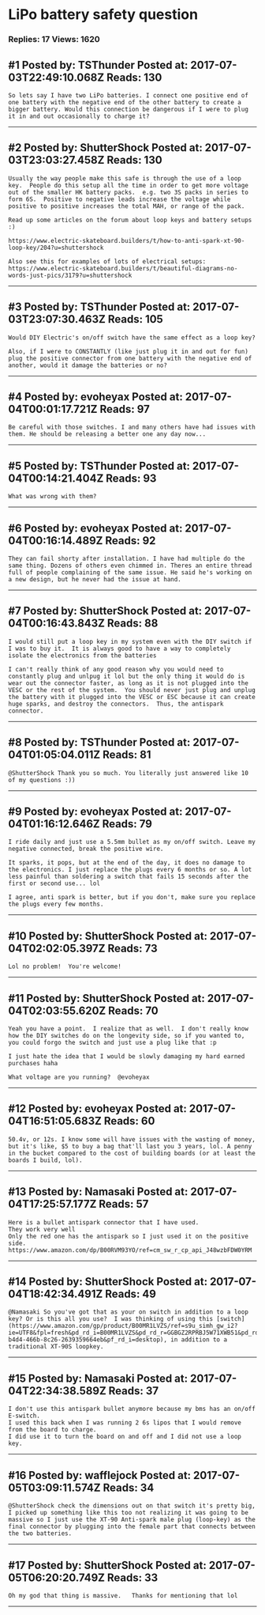 # LiPo battery safety question

### Replies: 17 Views: 1620

## \#1 Posted by: TSThunder Posted at: 2017-07-03T22:49:10.068Z Reads: 130

```
So lets say I have two LiPo batteries. I connect one positive end of one battery with the negative end of the other battery to create a bigger battery. Would this connection be dangerous if I were to plug it in and out occasionally to charge it?
```

---
## \#2 Posted by: ShutterShock Posted at: 2017-07-03T23:03:27.458Z Reads: 130

```
Usually the way people make this safe is through the use of a loop key.  People do this setup all the time in order to get more voltage out of the smaller HK battery packs.  e.g. two 3S packs in series to form 6S.  Positive to negative leads increase the voltage while positive to positive increases the total MAH, or range of the pack.

Read up some articles on the forum about loop keys and battery setups :) 

https://www.electric-skateboard.builders/t/how-to-anti-spark-xt-90-loop-key/204?u=shuttershock

Also see this for examples of lots of electrical setups:
https://www.electric-skateboard.builders/t/beautiful-diagrams-no-words-just-pics/3179?u=shuttershock
```

---
## \#3 Posted by: TSThunder Posted at: 2017-07-03T23:07:30.463Z Reads: 105

```
Would DIY Electric's on/off switch have the same effect as a loop key?

Also, if I were to CONSTANTLY (like just plug it in and out for fun)  plug the positive connector from one battery with the negative end of another, would it damage the batteries or no?
```

---
## \#4 Posted by: evoheyax Posted at: 2017-07-04T00:01:17.721Z Reads: 97

```
Be careful with those switches. I and many others have had issues with them. He should be releasing a better one any day now...
```

---
## \#5 Posted by: TSThunder Posted at: 2017-07-04T00:14:21.404Z Reads: 93

```
What was wrong with them?
```

---
## \#6 Posted by: evoheyax Posted at: 2017-07-04T00:16:14.489Z Reads: 92

```
They can fail shorty after installation. I have had multiple do the same thing. Dozens of others even chimmed in. Theres an entire thread full of people complaining of the same issue. He said he's working on a new design, but he never had the issue at hand.
```

---
## \#7 Posted by: ShutterShock Posted at: 2017-07-04T00:16:43.843Z Reads: 88

```
I would still put a loop key in my system even with the DIY switch if I was to buy it.  It is always good to have a way to completely isolate the electronics from the batteries

I can't really think of any good reason why you would need to constantly plug and unlpug it lol but the only thing it would do is wear out the connector faster, as long as it is not plugged into the VESC or the rest of the system.  You should never just plug and unplug the battery with it plugged into the VESC or ESC because it can create huge sparks, and destroy the connectors.  Thus, the antispark connector.
```

---
## \#8 Posted by: TSThunder Posted at: 2017-07-04T01:05:04.011Z Reads: 81

```
@ShutterShock Thank you so much. You literally just answered like 10 of my questions :))
```

---
## \#9 Posted by: evoheyax Posted at: 2017-07-04T01:16:12.646Z Reads: 79

```
I ride daily and just use a 5.5mm bullet as my on/off switch. Leave my negative connected, break the positive wire.

It sparks, it pops, but at the end of the day, it does no damage to the electronics. I just replace the plugs every 6 months or so. A lot less painful than soldering a switch that fails 15 seconds after the first or second use... lol

I agree, anti spark is better, but if you don't, make sure you replace the plugs every few months.
```

---
## \#10 Posted by: ShutterShock Posted at: 2017-07-04T02:02:05.397Z Reads: 73

```
Lol no problem!  You're welcome!
```

---
## \#11 Posted by: ShutterShock Posted at: 2017-07-04T02:03:55.620Z Reads: 70

```
Yeah you have a point.  I realize that as well.  I don't really know how the DIY switches do on the longevity side, so if you wanted to, you could forgo the switch and just use a plug like that :p 

I just hate the idea that I would be slowly damaging my hard earned purchases haha

What voltage are you running?  @evoheyax
```

---
## \#12 Posted by: evoheyax Posted at: 2017-07-04T16:51:05.683Z Reads: 60

```
50.4v, or 12s. I know some will have issues with the wasting of money, but it's like, $5 to buy a bag that'll last you 3 years, lol. A penny in the bucket compared to the cost of building boards (or at least the boards I build, lol).
```

---
## \#13 Posted by: Namasaki Posted at: 2017-07-04T17:25:57.177Z Reads: 57

```
Here is a bullet antispark connector that I have used.
They work very well 
Only the red one has the antispark so I just used it on the positive side. 
https://www.amazon.com/dp/B00RVM93YO/ref=cm_sw_r_cp_api_J48wzbFDW0YRM
```

---
## \#14 Posted by: ShutterShock Posted at: 2017-07-04T18:42:34.491Z Reads: 49

```
@Namasaki So you've got that as your on switch in addition to a loop key? Or is this all you use?  I was thinking of using this [switch](https://www.amazon.com/gp/product/B00MR1LVZS/ref=s9u_simh_gw_i2?ie=UTF8&fpl=fresh&pd_rd_i=B00MR1LVZS&pd_rd_r=GGBGZ2RPRBJ5W71XWB51&pd_rd_w=J4rkz&pd_rd_wg=Si6Gk&pf_rd_m=ATVPDKIKX0DER&pf_rd_s=&pf_rd_r=1V1G7812NP0M96Q3F001&pf_rd_t=36701&pf_rd_p=781f4767-b4d4-466b-8c26-2639359664eb&pf_rd_i=desktop), in addition to a traditional XT-90S loopkey.
```

---
## \#15 Posted by: Namasaki Posted at: 2017-07-04T22:34:38.589Z Reads: 37

```
I don't use this antispark bullet anymore because my bms has an on/off E-switch.
I used this back when I was running 2 6s lipos that I would remove from the board to charge.
I did use it to turn the board on and off and I did not use a loop key.
```

---
## \#16 Posted by: wafflejock Posted at: 2017-07-05T03:09:11.574Z Reads: 34

```
@ShutterShock check the dimensions out on that switch it's pretty big, I picked up something like this too not realizing it was going to be massive so I just use the XT-90 Anti-spark male plug (loop-key) as the final connector by plugging into the female part that connects between the two batteries.
```

---
## \#17 Posted by: ShutterShock Posted at: 2017-07-05T06:20:20.749Z Reads: 33

```
Oh my god that thing is massive.   Thanks for mentioning that lol
```

---

